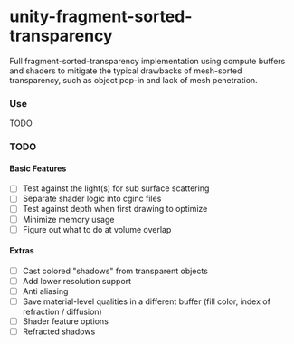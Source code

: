 # unity-fragment-sorted-transparency

Full fragment-sorted-transparency implementation using compute buffers and shaders to mitigate the typical drawbacks of mesh-sorted transparency, such as object pop-in and lack of mesh penetration. 

### Use
TODO

### TODO
#### Basic Features
- [ ] Test against the light(s) for sub surface scattering
- [ ] Separate shader logic into cginc files
- [ ] Test against depth when first drawing to optimize
- [ ] Minimize memory usage
- [ ] Figure out what to do at volume overlap

#### Extras
- [ ] Cast colored "shadows" from transparent objects
- [ ] Add lower resolution support
- [ ] Anti aliasing
- [ ] Save material-level qualities in a different buffer (fill color, index of refraction / diffusion)
- [ ] Shader feature options
- [ ] Refracted shadows
